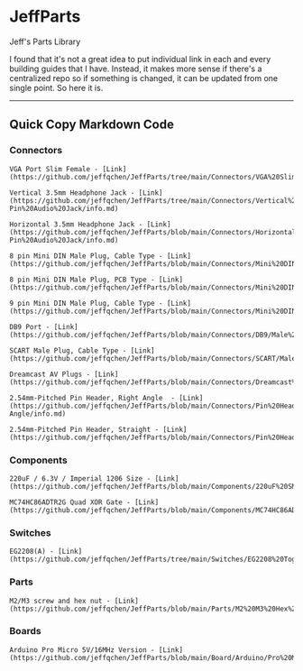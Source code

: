 # JeffParts
 Jeff's Parts Library

I found that it's not a great idea to put individual link in each and every building guides that I have. Instead, it makes more sense if there's a centralized repo so if something is changed, it can be updated from one single point. So here it is.

------------

## Quick Copy Markdown Code

### Connectors
```
VGA Port Slim Female - [Link](https://github.com/jeffqchen/JeffParts/tree/main/Connectors/VGA%20Slim%20Female%20Through%20Hole/info.md)

Vertical 3.5mm Headphone Jack - [Link](https://github.com/jeffqchen/JeffParts/tree/main/Connectors/Vertical%203.5mm%205-Pin%20Audio%20Jack/info.md)

Horizontal 3.5mm Headphone Jack - [Link](https://github.com/jeffqchen/JeffParts/blob/main/Connectors/Horizontal%203.5mm%203-Pin%20Audio%20Jack/info.md)

8 pin Mini DIN Male Plug, Cable Type - [Link](https://github.com/jeffqchen/JeffParts/blob/main/Connectors/Mini%20DIN/8Pin/Cable/info.md)

8 pin Mini DIN Male Plug, PCB Type - [Link](https://github.com/jeffqchen/JeffParts/blob/main/Connectors/Mini%20DIN/8Pin/Through%20Hole/info.md)

9 pin Mini DIN Male Plug, Cable Type - [Link](https://github.com/jeffqchen/JeffParts/blob/main/Connectors/Mini%20DIN/9Pin/Cable/info.md)

DB9 Port - [Link](https://github.com/jeffqchen/JeffParts/blob/main/Connectors/DB9/Male%20PCB/info.md)

SCART Male Plug, Cable Type - [Link](https://github.com/jeffqchen/JeffParts/blob/main/Connectors/SCART/Male%20Cable/info.md)

Dreamcast AV Plugs - [Link](https://github.com/jeffqchen/JeffParts/blob/main/Connectors/Dreamcast%20AV%20Plug/info.md)

2.54mm-Pitched Pin Header, Right Angle  - [Link](https://github.com/jeffqchen/JeffParts/blob/main/Connectors/Pin%20Header/2.54mm%20Pitch/Male%20Right-Angle/info.md)

2.54mm-Pitched Pin Header, Straight - [Link](https://github.com/jeffqchen/JeffParts/blob/main/Connectors/Pin%20Header/2.54mm%20Pitch/Male%20Straight/info.md)
```

### Components

```
220uF / 6.3V / Imperial 1206 Size - [Link](https://github.com/jeffqchen/JeffParts/blob/main/Components/220uF%20SMD%20Cap/info.md)

MC74HC86ADTR2G Quad XOR Gate - [Link](https://github.com/jeffqchen/JeffParts/blob/main/Components/MC74HC86ADTR2G%20Quad%20XOR%20Gate/info.md)
```


### Switches

```
EG2208(A) - [Link](https://github.com/jeffqchen/JeffParts/tree/main/Switches/EG2208%20Toggle%20Switch/info.md)

```

### Parts

```
M2/M3 screw and hex nut - [Link](https://github.com/jeffqchen/JeffParts/blob/main/Parts/M2%20M3%20Hex%20Screw%20%26%20Nut/info.md)
```

### Boards

```
Arduino Pro Micro 5V/16MHz Version - [Link](https://github.com/jeffqchen/JeffParts/blob/main/Board/Arduino/Pro%20Micro/5V%2016MHz/info.md)
```
